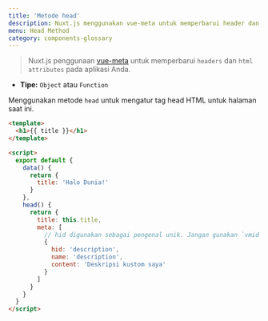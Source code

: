 ```yaml
---
title: 'Metode head'
description: Nuxt.js menggunakan vue-meta untuk memperbarui header dan atribut HTML aplikasi Anda.
menu: Head Method
category: components-glossary
---
```


> Nuxt.js penggunaan [vue-meta](https://github.com/nuxt/vue-meta) untuk memperbarui `headers` dan `html attributes` pada aplikasi Anda.

- **Tipe:** `Object` atau `Function`

Menggunakan metode `head` untuk mengatur tag head HTML untuk halaman saat ini.

```html
<template>
  <h1>{{ title }}</h1>
</template>

<script>
  export default {
    data() {
      return {
        title: 'Halo Dunia!'
      }
    },
    head() {
      return {
        title: this.title,
        meta: [
          // hid digunakan sebagai pengenal unik. Jangan gunakan `vmid` untuk itu karena tidak akan berhasil
          {
            hid: 'description',
            name: 'description',
            content: 'Deskripsi kustom saya'
          }
        ]
      }
    }
  }
</script>
```
